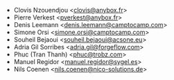 - Clovis Nzouendjou \<<clovis@anybox.fr>\>
- Pierre Verkest \<<pverkest@anybox.fr>\>
- Denis Leemann \<<denis.leemann@camptocamp.com>\>
- Simone Orsi \<<simone.orsi@camptocamp.com>\>
- Souheil Bejaoui \<<souheil.bejaoui@acsone.eu>\>
- Adria Gil Sorribes \<<adria.gil@forgeflow.com>\>
- Phuc (Tran Thanh) \<<phuc@trobz.com>\>
- Manuel Regidor \<<manuel.regidor@sygel.es>\>
- Nils Coenen \<<nils.coenen@nico-solutions.de>\>
